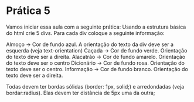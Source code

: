 # Prática 5

Vamos iniciar essa aula com a seguinte prática: Usando a estrutura básica do html crie 5 divs. Para cada div coloque a seguinte informação:

Almoço -> Cor de fundo azul. A orientação do texto da div deve ser a esquerda (veja text-orientation)
Caçada  -> Cor de fundo verde. Orientação do texto deve ser a direita.
Alacatrão  -> Cor de fundo amarelo. Orientação do texto deve ser o centro
Dicionário -> Cor de fundo rosa. Orientação do texto deve ser o centro.
Informação  -> Cor de fundo branco. Orientação do texto deve ser a direita.

Todas devem ter bordas sólidas (border: 1px, solid;) e arredondadas (veja bordar:radius). Elas devem ter distância de 5px uma da outra;

